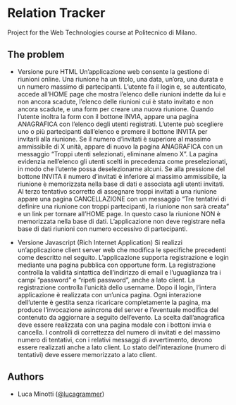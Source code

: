 # Relation Tracker
Project for the Web Technologies course at Politecnico di Milano. 

## The problem
- Versione pure HTML
Un’applicazione web consente la gestione di riunioni online. Una riunione ha un titolo, una data, un’ora, una durata e un numero massimo di partecipanti. L’utente fa il login e, se autenticato, accede all’HOME page che mostra l’elenco delle riunioni indette da lui e non ancora scadute, l’elenco delle riunioni cui è stato invitato e non ancora scadute, e una form per creare una nuova riunione. Quando l’utente inoltra la form con il bottone INVIA, appare una pagina ANAGRAFICA con l’elenco degli utenti registrati. L’utente può scegliere uno o più partecipanti dall’elenco e premere il bottone INVITA per invitarli alla riunione. Se il numero d’invitati è superiore al massimo ammissibile di X unità, appare di nuovo la pagina ANAGRAFICA con un messaggio “Troppi utenti selezionati, eliminane almeno X”. La pagina evidenzia nell’elenco gli utenti scelti in precedenza come preselezionati, in modo che l’utente possa deselezionarne alcuni. Se alla pressione del bottone INVITA il numero d’invitati è inferiore al massimo ammissibile, la riunione è memorizzata nella base di dati e associata agli utenti invitati. Al terzo tentativo scorretto di assegnare troppi invitati a una riunione appare una pagina CANCELLAZIONE con un messaggio “Tre tentativi di definire una riunione con troppi partecipanti, la riunione non sarà creata” e un link per tornare all’HOME page. In questo caso la riunione NON è memorizzata nella base di dati. L’applicazione non deve registrare nella base di dati riunioni con numero eccessivo di partecipanti.

- Versione Javascript (Rich Internet Application)
Si realizzi un’applicazione client server web che modifica le specifiche precedenti come descritto nel seguito.
L’applicazione supporta registrazione e login mediante una pagina pubblica con opportune form. La
registrazione controlla la validità sintattica dell’indirizzo di email e l’uguaglianza tra i campi “password” e
“ripeti password”, anche a lato client. La registrazione controlla l’unicità dello username.
Dopo il login, l’intera applicazione è realizzata con un’unica pagina.
Ogni interazione dell’utente è gestita senza ricaricare completamente la pagina, ma produce l’invocazione
asincrona del server e l’eventuale modifica del contenuto da aggiornare a seguito dell’evento.
La scelta dall’anagrafica deve essere realizzata con una pagina modale con i bottoni invia e cancella.
I controlli di correttezza del numero di invitati e del massimo numero di tentativi, con i relativi messaggi di
avvertimento, devono essere realizzati anche a lato client.
Lo stato dell’interazione (numero di tentativi) deve essere memorizzato a lato client.

## Authors
- Luca Minotti ([@lucagrammer](https://github.com/lucagrammer))
